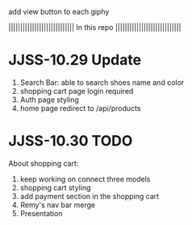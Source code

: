 add view button to each giphy 



 |||||||||||||||||||||||||||| In this repo ||||||||||||||||||||||||||||

# JJSS-10.29 Update

1. Search Bar: able to search shoes name and color
2. shopping cart page login required
3. Auth page styling 
4. home page redirect to /api/products



# JJSS-10.30 TODO 

About shopping cart:
1. keep working on connect three models
2. shopping cart styling 
3. add payment section in the shopping cart
4. Remy's nav bar merge
5. Presentation 